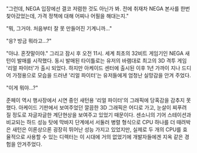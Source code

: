 "그런데, NEGA 입장에선 결코 저렴한 것도 아닌가 봐. 전에 취재차 NEGA 본사를 한번 찾아갔었는데, 가격 정책에 대해 어찌나 어필을 해대는지." 

"뭐, 그거야. 처음부터 잘 못 만들어진 기계니까..." 

"응? 방금 뭐라고...?" 

"아냐. 혼잣말이야." 
그리고 잠시 후 오전 11시. 
세계 최초의 32비트 게임기인 NEGA 새턴이 발매를 시작했다. 
동시 발매된 타이틀로는 유저의 바램대로 최고의 3D 격투 게임 '리얼 파이터'가 출시 되었다. 
하지만 아케이드 센터에 출시된 이후 1년 가까이 지나 드디어 가정용으로 모습을 드러낸 '리얼 파이터'는 유저들에게 엄청난 실망감을 안겨 주었다. 

"이게 뭐야...?" 

준페이 역시 행사장에서 시연 중인 새턴용 '리얼 파이터'의 그래픽에 당혹감을 감추지 못했다. 
아케이드 기판에서 보여주었던 깔끔한 3D 그래픽은 어디로 가고, 눈살이 찌푸려질 정도로 자글자글한 계단현상을 보여주고 있었기 때문이다. 
센소니의 기어 스테이션과 비교되는 하드 성능 탓에 막바지 단계에서 서둘러 병렬 형식으로 CPU 하나를 더 때려박은 새턴은 이론상으론 굉장히 뛰어난 성능 가지고 있었지만, 실제로 두 개의 CPU를 효율적으로 사용할 수 있는 디렉터는 이 시대에 거의 없었기에 개발자들에겐 지옥 같은 경험을 안겨주었다. 